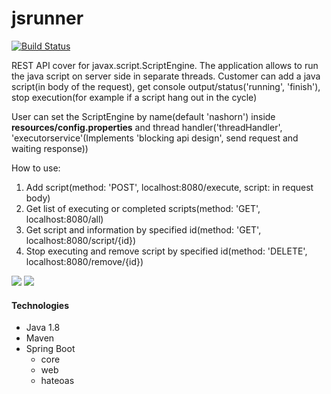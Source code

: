 # jsrunner

<div>
<a href="https://travis-ci.org/OlegSokol/jsrunner"><img src="https://travis-ci.org/OlegSokol/jsrunner.svg?branch=master" alt="Build Status" /></a>
</div>


<p>
REST API cover for javax.script.ScriptEngine.
The application allows to run the java script on server side in separate threads.
Customer can add a java script(in body of the request), get console output/status('running', 'finish'), stop execution(for example if a script hang out in the cycle)

User can set the ScriptEngine by name(default 'nashorn') inside <b>resources/config.properties</b> and thread handler('threadHandler', 'executorservice'(Implements 'blocking api design', send request and waiting response))
</p>

How to use:
1. Add script(method: 'POST', localhost:8080/execute, script: in request body)
2. Get list of executing or completed scripts(method: 'GET', localhost:8080/all)
3. Get script and information by specified id(method: 'GET', localhost:8080/script/{id})
4. Stop executing and remove script by specified id(method: 'DELETE', localhost:8080/remove/{id})

<img src="https://s8.hostingkartinok.com/uploads/images/2017/03/0436f8c1e53cbcec6c127c00dac254d5.jpg"/>
<img src="https://s8.hostingkartinok.com/uploads/images/2017/03/5e54bb557a21061e82aec1e3931ff6de.jpg" />

<h4> Technologies</h4>
 <ul>
   <li>Java 1.8</li>
   <li>Maven</li>
   <li>Spring Boot
     <ul>
        <li>core</li>
        <li>web</li>
        <li>hateoas</li>
     </ul>
   </li>
 </ul>
